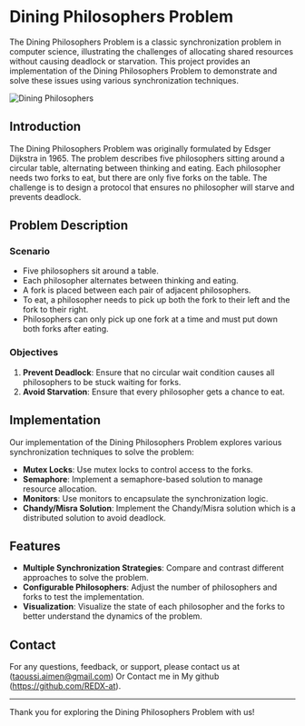 # Dining Philosophers Problem

The Dining Philosophers Problem is a classic synchronization problem in computer science, illustrating the challenges of allocating shared resources without causing deadlock or starvation. This project provides an implementation of the Dining Philosophers Problem to demonstrate and solve these issues using various synchronization techniques.

  ![Dining Philosophers](https://sphof.readthedocs.io/_images/philtable.png)

## Introduction

The Dining Philosophers Problem was originally formulated by Edsger Dijkstra in 1965. The problem describes five philosophers sitting around a circular table, alternating between thinking and eating. Each philosopher needs two forks to eat, but there are only five forks on the table. The challenge is to design a protocol that ensures no philosopher will starve and prevents deadlock.

## Problem Description

### Scenario

- Five philosophers sit around a table.
- Each philosopher alternates between thinking and eating.
- A fork is placed between each pair of adjacent philosophers.
- To eat, a philosopher needs to pick up both the fork to their left and the fork to their right.
- Philosophers can only pick up one fork at a time and must put down both forks after eating.

### Objectives

1. **Prevent Deadlock**: Ensure that no circular wait condition causes all philosophers to be stuck waiting for forks.
2. **Avoid Starvation**: Ensure that every philosopher gets a chance to eat.

## Implementation

Our implementation of the Dining Philosophers Problem explores various synchronization techniques to solve the problem:

- **Mutex Locks**: Use mutex locks to control access to the forks.
- **Semaphore**: Implement a semaphore-based solution to manage resource allocation.
- **Monitors**: Use monitors to encapsulate the synchronization logic.
- **Chandy/Misra Solution**: Implement the Chandy/Misra solution which is a distributed solution to avoid deadlock.

## Features

- **Multiple Synchronization Strategies**: Compare and contrast different approaches to solve the problem.
- **Configurable Philosophers**: Adjust the number of philosophers and forks to test the implementation.
- **Visualization**: Visualize the state of each philosopher and the forks to better understand the dynamics of the problem.

## Contact

For any questions, feedback, or support, please contact us at (taoussi.aimen@gmail.com) Or Contact me in My github (https://github.com/REDX-at).

---

Thank you for exploring the Dining Philosophers Problem with us!
